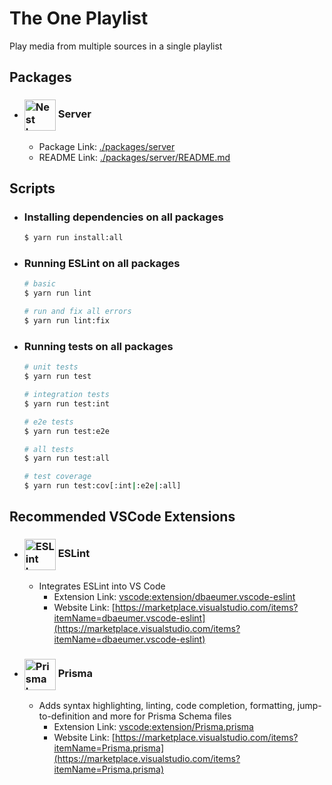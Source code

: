 # The One Playlist

Play media from multiple sources in a single playlist

## Packages

- ### <img src="https://nestjs.com/img/logo-small.svg" width="50" align="center" alt="Nest Logo" /> Server

  - Package Link: [./packages/server](./packages/server)
  - README Link: [./packages/server/README.md](./packages/server/README.md)

## Scripts

- ### Installing dependencies on all packages

  ```bash
  $ yarn run install:all
  ```

- ### Running ESLint on all packages

  ```bash
  # basic
  $ yarn run lint

  # run and fix all errors
  $ yarn run lint:fix
  ```

- ### Running tests on all packages

  ```bash
  # unit tests
  $ yarn run test

  # integration tests
  $ yarn run test:int

  # e2e tests
  $ yarn run test:e2e

  # all tests
  $ yarn run test:all

  # test coverage
  $ yarn run test:cov[:int|:e2e|:all]
  ```

## Recommended VSCode Extensions

- ### <img src="https://dbaeumer.gallerycdn.vsassets.io/extensions/dbaeumer/vscode-eslint/2.2.6/1657015175302/Microsoft.VisualStudio.Services.Icons.Default" width="50" align="center" alt="ESLint Logo" /> ESLint

  - Integrates ESLint into VS Code
    - Extension Link: [vscode:extension/dbaeumer.vscode-eslint](vscode:extension/dbaeumer.vscode-eslint)
    - Website Link: [https://marketplace.visualstudio.com/items?itemName=dbaeumer.vscode-eslint](https://marketplace.visualstudio.com/items?itemName=dbaeumer.vscode-eslint)
<!-- Comment used for spacing -->
- ### <img src="https://prisma.gallerycdn.vsassets.io/extensions/prisma/prisma/4.1.0/1658235313259/Microsoft.VisualStudio.Services.Icons.Default" width="50" align="center" alt="Prisma Logo" /> Prisma

  - Adds syntax highlighting, linting, code completion, formatting, jump-to-definition and more for Prisma Schema files
    - Extension Link: [vscode:extension/Prisma.prisma](vscode:extension/Prisma.prisma)
    - Website Link: [https://marketplace.visualstudio.com/items?itemName=Prisma.prisma](https://marketplace.visualstudio.com/items?itemName=Prisma.prisma)

